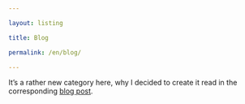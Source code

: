 ```yaml
---

layout: listing

title: Blog

permalink: /en/blog/

---
```


It’s a rather new category here, why I decided to create it read in the corresponding [blog post](hello-blog/).
